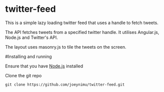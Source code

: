 # twitter-feed
This is a simple lazy loading twitter feed that uses a handle to fetch tweets.

The API fetches tweets from a specified twitter handle. It utilises Angular.js, Node.js and Twitter's API.

The layout uses masonry.js to tile the tweets on the screen.

#Installing and running

Ensure that you have [Node.js](http://nodejs.org/) installed

Clone the git repo
```
git clone https://github.com/joeynimu/twitter-feed.git
```
